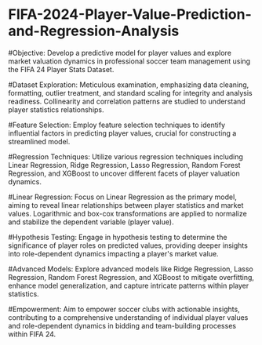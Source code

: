# FIFA-2024-Player-Value-Prediction-and-Regression-Analysis


#Objective: Develop a predictive model for player values and explore market valuation dynamics in professional soccer team management using the FIFA 24 Player Stats Dataset.

#Dataset Exploration: Meticulous examination, emphasizing data cleaning, formatting, outlier treatment, and standard scaling for integrity and analysis readiness. Collinearity and correlation patterns are studied to understand player statistics relationships.

#Feature Selection: Employ feature selection techniques to identify influential factors in predicting player values, crucial for constructing a streamlined model.

#Regression Techniques: Utilize various regression techniques including Linear Regression, Ridge Regression, Lasso Regression, Random Forest Regression, and XGBoost to uncover different facets of player valuation dynamics.

#Linear Regression: Focus on Linear Regression as the primary model, aiming to reveal linear relationships between player statistics and market values. Logarithmic and box-cox transformations are applied to normalize and stabilize the dependent variable (player value).

#Hypothesis Testing: Engage in hypothesis testing to determine the significance of player roles on predicted values, providing deeper insights into role-dependent dynamics impacting a player's market value.

#Advanced Models: Explore advanced models like Ridge Regression, Lasso Regression, Random Forest Regression, and XGBoost to mitigate overfitting, enhance model generalization, and capture intricate patterns within player statistics.

#Empowerment: Aim to empower soccer clubs with actionable insights, contributing to a comprehensive understanding of individual player values and role-dependent dynamics in bidding and team-building processes within FIFA 24.
